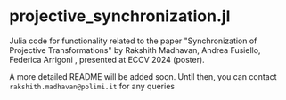 # projective_synchronization.jl
Julia code for functionality related to the paper "Synchronization of Projective Transformations" by Rakshith Madhavan, Andrea Fusiello, Federica Arrigoni , presented at ECCV 2024 (poster).

A more detailed README will be added soon. Until then, you can contact `rakshith.madhavan@polimi.it` for any queries